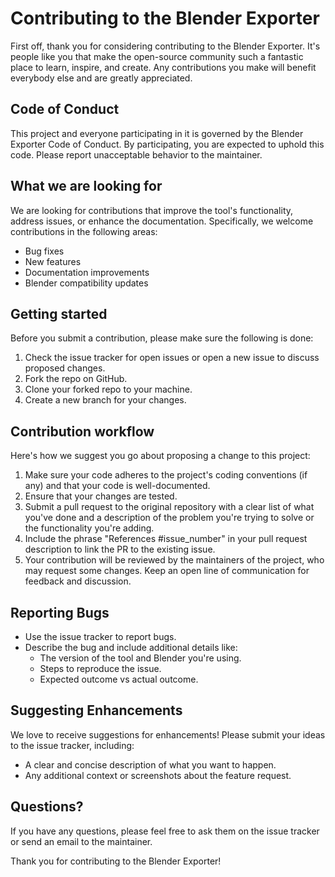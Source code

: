 # Contributing to the Blender Exporter

First off, thank you for considering contributing to the Blender Exporter. It's people like you that make the open-source community such a fantastic place to learn, inspire, and create. Any contributions you make will benefit everybody else and are greatly appreciated.

## Code of Conduct

This project and everyone participating in it is governed by the Blender Exporter Code of Conduct. By participating, you are expected to uphold this code. Please report unacceptable behavior to the maintainer.

## What we are looking for

We are looking for contributions that improve the tool's functionality, address issues, or enhance the documentation. Specifically, we welcome contributions in the following areas:

- Bug fixes
- New features
- Documentation improvements
- Blender compatibility updates

## Getting started

Before you submit a contribution, please make sure the following is done:

1. Check the issue tracker for open issues or open a new issue to discuss proposed changes.
2. Fork the repo on GitHub.
3. Clone your forked repo to your machine.
4. Create a new branch for your changes.

## Contribution workflow

Here's how we suggest you go about proposing a change to this project:

1. Make sure your code adheres to the project's coding conventions (if any) and that your code is well-documented.
2. Ensure that your changes are tested.
3. Submit a pull request to the original repository with a clear list of what you've done and a description of the problem you're trying to solve or the functionality you're adding.
4. Include the phrase "References #issue_number" in your pull request description to link the PR to the existing issue.
5. Your contribution will be reviewed by the maintainers of the project, who may request some changes. Keep an open line of communication for feedback and discussion.

## Reporting Bugs

- Use the issue tracker to report bugs.
- Describe the bug and include additional details like:
  - The version of the tool and Blender you're using.
  - Steps to reproduce the issue.
  - Expected outcome vs actual outcome.

## Suggesting Enhancements

We love to receive suggestions for enhancements! Please submit your ideas to the issue tracker, including:

- A clear and concise description of what you want to happen.
- Any additional context or screenshots about the feature request.

## Questions?

If you have any questions, please feel free to ask them on the issue tracker or send an email to the maintainer.

Thank you for contributing to the Blender Exporter!
